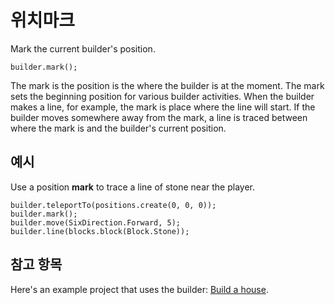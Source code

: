 # 위치마크

Mark the current builder's position.

```sig
builder.mark();
```

The mark is the position is the where the builder is at the moment. The mark sets the beginning position for various builder activities. When the builder makes a line, for example, the mark is place where the line will start. If the builder moves somewhere away from the mark, a line is traced between where the mark is and the builder's current position.

## 예시

Use a position **mark** to trace a line of stone near the player.

```blocks
builder.teleportTo(positions.create(0, 0, 0));
builder.mark();
builder.move(SixDirection.Forward, 5);
builder.line(blocks.block(Block.Stone));
```

## 참고 항목

Here's an example project that uses the builder: [Build a house](/examples/house-builder).